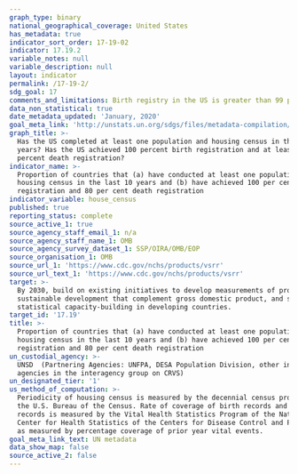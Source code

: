 ```yaml
---
graph_type: binary
national_geographical_coverage: United States
has_metadata: true
indicator_sort_order: 17-19-02
indicator: 17.19.2
variable_notes: null
variable_description: null
layout: indicator
permalink: /17-19-2/
sdg_goal: 17
comments_and_limitations: Birth registry in the US is greater than 99 percent.
data_non_statistical: true
date_metadata_updated: 'January, 2020'
goal_meta_link: 'http://unstats.un.org/sdgs/files/metadata-compilation/Metadata-Goal-17.pdf'
graph_title: >-
  Has the US completed at least one population and housing census in the last 10
  years? Has the US achieved 100 percent birth registration and at least 80
  percent death registration?
indicator_name: >-
  Proportion of countries that (a) have conducted at least one population and
  housing census in the last 10 years and (b) have achieved 100 per cent birth
  registration and 80 per cent death registration
indicator_variable: house_census
published: true
reporting_status: complete
source_active_1: true
source_agency_staff_email_1: n/a
source_agency_staff_name_1: OMB
source_agency_survey_dataset_1: SSP/OIRA/OMB/EOP
source_organisation_1: OMB
source_url_1: 'https://www.cdc.gov/nchs/products/vsrr'
source_url_text_1: 'https://www.cdc.gov/nchs/products/vsrr'
target: >-
  By 2030, build on existing initiatives to develop measurements of progress on
  sustainable development that complement gross domestic product, and support
  statistical capacity-building in developing countries.
target_id: '17.19'
title: >-
  Proportion of countries that (a) have conducted at least one population and
  housing census in the last 10 years and (b) have achieved 100 per cent birth
  registration and 80 per cent death registration
un_custodial_agency: >-
  UNSD  (Partnering Agencies: UNFPA, DESA Population Division, other involved
  agencies in the interagency group on CRVS)
un_designated_tier: '1'
us_method_of_computation: >-
  Periodicity of housing census is measured by the decennial census program of
  the U.S. Bureau of the Census. Rate of coverage of birth records and death
  records is measured by the Vital Health Statistics Program of the National
  Center for Health Statistics of the Centers for Disease Control and Prevention
  as measured by percentage coverage of prior year vital events.
goal_meta_link_text: UN metadata
data_show_map: false
source_active_2: false
---
```

